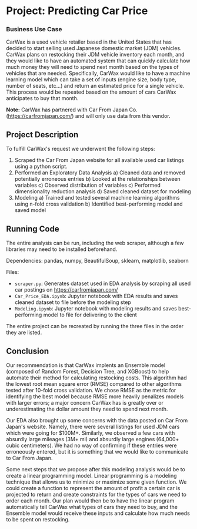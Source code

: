# Project: Predicting Car Price

### Business Use Case
CarWax is a used vehicle retailer based in the United States that has decided to start selling used Japanese domestic market (JDM) vehicles. CarWax plans on restocking their JDM vehicle inventory each month, and they would like to have an automated system that can quickly calculate how much money they will need to spend next month based on the types of vehicles that are needed. Specifically, CarWax would like to have a machine learning model which can take a set of inputs (engine size, body type, number of seats, etc...) and return an estimated price for a single vehicle. This process would be repeated based on the amount of cars CarWax anticipates to buy that month.

**Note:** CarWax has partnered with Car From Japan Co. (https://carfromjapan.com/) and will only use data from this vendor.

## Project Description

To fulfill CarWax's request we underwent the following steps:

1) Scraped the Car From Japan website for all available used car listings using a python script.
2) Performed an Exploratory Data Analysis
  a) Cleaned data and removed potentially erroneous entries
  b) Looked at the relationships between variables
  c) Observed distribution of variables
  c) Performed dimensionality reduction analysis
  d) Saved cleaned dataset for modeling
3) Modeling
  a) Trained and tested several machine learning algorithms using n-fold cross validation
  b) Identified best-performing model and saved model


## Running Code

The entire analysis can be run, including the web scraper, although a few libraries may need to be installed beforehand.

Dependencies: pandas, numpy, BeautifulSoup, sklearn, matplotlib, seaborn

Files:
- `scraper.py`: Generates dataset used in EDA analysis by scraping all used car postings on https://carfromjapan.com/
- `Car_Price_EDA.ipynb`: Jupyter notebook with EDA results and saves cleaned dataset to file before the modeling step
- `Modeling.ipynb`: Jupyter notebook with modeling results and saves best-performing model to file for delivering to the client

The entire project can be recreated by running the three files in the order they are listed.


## Conclusion

Our recommendation is that CarWax implents an Ensemble model (composed of Random Forest, Decision Tree, and XGBoost) to help automate their method for calculating restocking costs. This algorithm had the lowest root mean square error (RMSE) compared to other algorithms tested after 10-fold cross validation. We chose RMSE as the metric for identifying the best model because RMSE more heavily penalizes models with larger errors; a major concern CarWax has is greatly over or underestimating the dollar amount they need to spend next month.

Our EDA also brought up some concerns with the data posted on Car From Japan's website. Namely, there were several listings for used JDM cars which were going for $100M+. Similarly, we observed a few cars with absurdly large mileages (3M+ mi) and absurdly large engines (64,000+ cubic centimeters). We had no way of confirming if these entries were erroneously entered, but it is something that we would like to communicate to Car From Japan. 

Some next steps that we propose after this modeling analysis would be to create a linear programming model. Linear programming is a modeling technique that allows us to minimize or maximize some given function. We could create a function to represent the amount of profit a certain car is projected to return and create constraints for the types of cars we need to order each month. Our plan would then be to have the linear program automatically tell CarWax what types of cars they need to buy, and the Ensemble model would receive these inputs and calculate how much needs to be spent on restocking.
